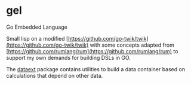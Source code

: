 # gel

Go Embedded Language

Small lisp on a modified [https://github.com/go-twik/twik](https://github.com/go-twik/twik) with some concepts adapted from [https://github.com/rumlang/rum](https://github.com/rumlang/rum) to support my own demands for building DSLs in GO.

The [dataext](https://github.com/Stromberg/gel/dataext) package contains utilities to build a data container based on calculations that depend on other data.
